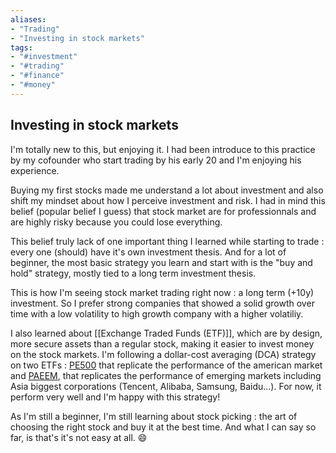 ```yaml
---
aliases: 
- "Trading"
- "Investing in stock markets"
tags:
- "#investment"
- "#trading"
- "#finance"
- "#money"
---
```


## Investing in stock markets

I'm totally new to this, but enjoying it. I had been introduce to this practice by my cofounder who start trading by his early 20 and I'm enjoying his experience. 

Buying my first stocks made me understand a lot about investment and also shift my mindset about how I perceive investment and risk. I had in mind this belief (popular belief I guess) that stock market are for professionnals and are highly risky because you could lose everything. 

This belief truly lack of one important thing I learned while starting to trade : every one (should) have it's own investment thesis. And for a lot of beginner, the most basic strategy you learn and start with is the "buy and hold" strategy, mostly tied to a long term investment thesis. 

This is how I'm seeing stock market trading right now : a long term (+10y) investment. So I prefer strong companies that showed a solid growth over time with a low volatility to high growth company with a higher volatiliy. 

I also learned about [[Exchange Traded Funds (ETF)]], which are by design, more secure assets than a regular stock, making it easier to invest money on the stock markets. I'm following a dollar-cost averaging (DCA) strategy on two ETFs : [PE500](https://www.amundietf.fr/particuliers/product/view/FR0013412285) that replicate the performance of the american market and [PAEEM](https://www.amundietf.fr/particuliers/product/view/FR0013412020), that replicates the performance of emerging markets including Asia biggest corporations (Tencent, Alibaba, Samsung, Baidu...). For now, it perform very well and I'm happy with this strategy! 

As I'm still a beginner, I'm still learning about stock picking : the art of choosing the right stock and buy it at the best time. And what I can say so far, is that's it's not easy at all. 😄
